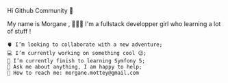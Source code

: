 Hi Github Community 🧠

My name is Morgane , 
 👩🏼‍🦳 I'm a fullstack developper girl who learning a lot of stuff !

    🫀 I’m looking to collaborate with a new adventure;
    💻 I’m currently working on something cool 😉;
    🐘 I’m currently finish to learning Symfony 5;
    💬 Ask me about anything, I am happy to help;
    📲 How to reach me: morgane.mottey@gmail.com
    





